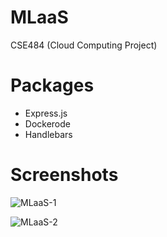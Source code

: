 # MLaaS
CSE484 (Cloud Computing Project)

# Packages

* Express.js
* Dockerode
* Handlebars

# Screenshots

![MLaaS-1](/home/abir/MLaaS/screenshots/MLaaS-1.png)

![MLaaS-2](/home/abir/MLaaS/screenshots/MLaaS-2.png)
